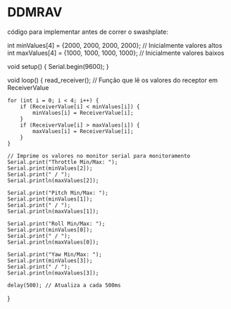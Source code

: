 # DDMRAV

código para implementar antes de correr o swashplate:

int minValues[4] = {2000, 2000, 2000, 2000}; // Inicialmente valores altos
int maxValues[4] = {1000, 1000, 1000, 1000}; // Inicialmente valores baixos

void setup() {
    Serial.begin(9600);
}

void loop() {
    read_receiver(); // Função que lê os valores do receptor em ReceiverValue

    for (int i = 0; i < 4; i++) {
        if (ReceiverValue[i] < minValues[i]) {
            minValues[i] = ReceiverValue[i];
        }
        if (ReceiverValue[i] > maxValues[i]) {
            maxValues[i] = ReceiverValue[i];
        }
    }

    // Imprime os valores no monitor serial para monitoramento
    Serial.print("Throttle Min/Max: ");
    Serial.print(minValues[2]);
    Serial.print(" / ");
    Serial.println(maxValues[2]);

    Serial.print("Pitch Min/Max: ");
    Serial.print(minValues[1]);
    Serial.print(" / ");
    Serial.println(maxValues[1]);

    Serial.print("Roll Min/Max: ");
    Serial.print(minValues[0]);
    Serial.print(" / ");
    Serial.println(maxValues[0]);

    Serial.print("Yaw Min/Max: ");
    Serial.print(minValues[3]);
    Serial.print(" / ");
    Serial.println(maxValues[3]);

    delay(500); // Atualiza a cada 500ms
}
